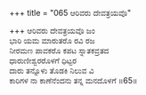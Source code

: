 +++
title = "065 ಆರಿವರು ದೇವತ್ರಯವೊ"

+++
ಆರಿವರು ದೇವತ್ರಯವೊ ಜಂ  
ಭಾರಿ ಯಮ ಮಾರುತರೊ ರವಿ ರಜ  
ನೀರಮಣ ಪಾವಕರೊ ಕಪಟ ಸ್ನಾತಕವ್ರತದ   
ಧಾರುಣೀಶ್ವರರೊಳಗೆ ಧಿಟ್ಟರ  
ದಾರು ತನ್ನೊಳು ತೊಡಕಿ ನಿಲುವ ವಿ  
ಕಾರಿಗಳ ನಾ ಕಾಣೆನೆಂದನು ತನ್ನ ಮನದೊಳಗೆ       ॥65॥